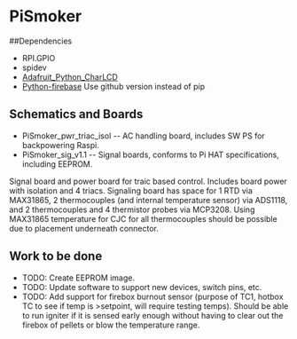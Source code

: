 # PiSmoker

##Dependencies
* RPI.GPIO
* spidev
* [Adafruit_Python_CharLCD](https://github.com/adafruit/Adafruit_Python_CharLCD)
* [Python-firebase](https://github.com/ozgur/python-firebase) Use github version instead of pip


## Schematics and Boards
* PiSmoker_pwr_triac_isol -- AC handling board, includes SW PS for backpowering Raspi.
* PiSmoker_sig_v1.1 -- Signal boards, conforms to Pi HAT specifications, including EEPROM.

Signal board and power board for traic based control.  Includes board power with isolation and 4 triacs.  Signaling board has space for 1 RTD via MAX31865, 2 thermocouples (and internal temperature sensor) via ADS1118, and 2 thermocouples and 4 thermistor probes via MCP3208.  Using MAX31865 temperature for CJC for all thermocouples should be possible due to placement underneath connector.

## Work to be done

* TODO: Create EEPROM image.
* TODO: Update software to support new devices, switch pins, etc.
* TODO: Add support for firebox burnout sensor (purpose of TC1, hotbox TC to see if temp is >setpoint, will require testing temps).  Should be able to run igniter if it is sensed early enough without having to clear out the firebox of pellets or blow the temperature range.
